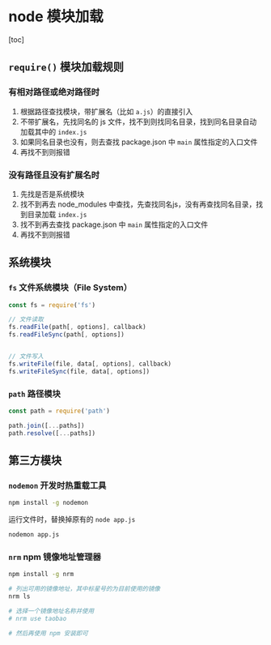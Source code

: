 # node 模块加载

[toc]

## `require()` 模块加载规则

### 有相对路径或绝对路径时

1. 根据路径查找模块，带扩展名（比如 `a.js`）的直接引入
2. 不带扩展名，先找同名的 js 文件，找不到则找同名目录，找到同名目录自动加载其中的 `index.js`
3. 如果同名目录也没有，则去查找 package.json 中 `main` 属性指定的入口文件
4. 再找不到则报错

### 没有路径且没有扩展名时

1. 先找是否是系统模块
2. 找不到再去 node_modules 中查找，先查找同名js，没有再查找同名目录，找到目录加载 `index.js`
3. 找不到再去查找 package.json 中 `main` 属性指定的入口文件
4. 再找不到则报错

## 系统模块

### `fs` 文件系统模块（File System）

```js
const fs = require('fs')

// 文件读取
fs.readFile(path[, options], callback)
fs.readFileSync(path[, options])


// 文件写入
fs.writeFile(file, data[, options], callback)
fs.writeFileSync(file, data[, options])

```

### `path` 路径模块

```js
const path = require('path')

path.join([...paths])
path.resolve([...paths])
```

## 第三方模块

### `nodemon` 开发时热重载工具

```bash
npm install -g nodemon
```

运行文件时，替换掉原有的 `node app.js`

```bash
nodemon app.js
```

### `nrm` npm 镜像地址管理器

```bash
npm install -g nrm
```

```bash
# 列出可用的镜像地址，其中标星号的为目前使用的镜像
nrm ls

# 选择一个镜像地址名称并使用
# nrm use taobao

# 然后再使用 npm 安装即可
```
